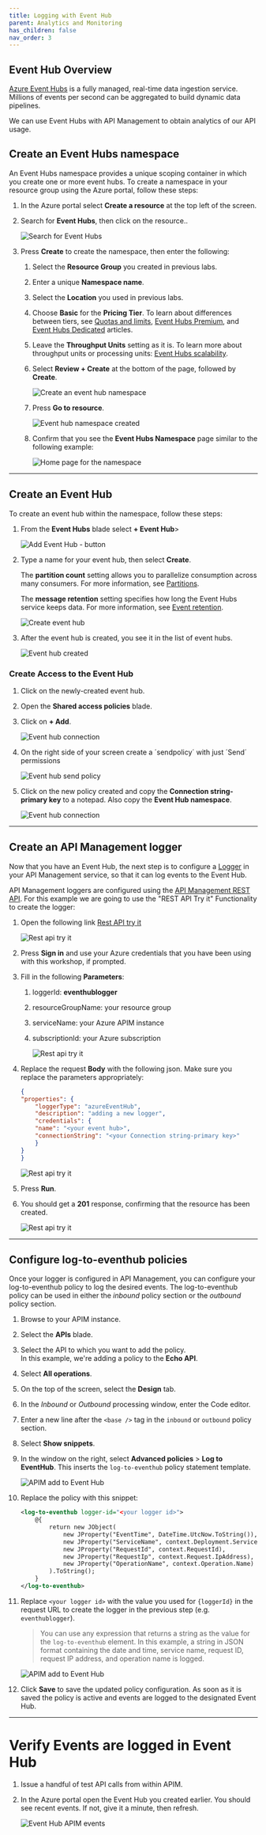 ```yaml
---
title: Logging with Event Hub
parent: Analytics and Monitoring
has_children: false
nav_order: 3
---
```



## Event Hub Overview

[Azure Event Hubs](https://azure.microsoft.com/en-us/services/event-hubs/#overview) is a fully managed, real-time data ingestion service. Millions of events per second can be aggregated to build dynamic data pipelines. 

We can use Event Hubs with API Management to obtain analytics of our API usage.

## Create an Event Hubs namespace

An Event Hubs namespace provides a unique scoping container in which you create one or more event hubs. To create a namespace in your resource group using the Azure portal, follow these steps:

1. In the Azure portal select **Create a resource** at the top left of the screen.
1. Search for **Event Hubs**, then click on the resource..

    ![Search for Event Hubs](../../assets/images/select-event-hubs-menu.png)

1. Press **Create** to create the namespace, then enter the following:
   1. Select the **Resource Group** you created in previous labs.
   1. Enter a unique **Namespace name**.
   1. Select the **Location** you used in previous labs.
   1. Choose **Basic** for the **Pricing Tier**. To learn about differences between tiers, see [Quotas and limits](event-hubs-quotas.md), [Event Hubs Premium](event-hubs-premium-overview.md), and [Event Hubs Dedicated](event-hubs-dedicated-overview.md) articles. 
   1. Leave the **Throughput Units** setting as it is. To learn more about throughput units or processing units: [Event Hubs scalability](event-hubs-scalability.md).  
   1. Select **Review + Create** at the bottom of the page, followed by **Create**.
      
      ![Create an event hub namespace](../../assets/images/event-hub-review-create.png)

   1. Press **Go to resource**.

      ![Event hub namespace created](../../assets/images/event-hub-namespace-created.png)
      
   1. Confirm that you see the **Event Hubs Namespace** page similar to the following example:   
      
      ![Home page for the namespace](../../assets/images/event-hub-namespace-home-page.png)       

---

## Create an Event Hub

To create an event hub within the namespace, follow these steps:

1. From the **Event Hubs** blade select **+ Event Hub**>
   
    ![Add Event Hub - button](../../assets/images/event-hub-create.png)

1. Type a name for your event hub, then select **Create**.
       
    The **partition count** setting allows you to parallelize consumption across many consumers. For more information, see [Partitions](event-hubs-scalability.md#partitions).

    The **message retention** setting specifies how long the Event Hubs service keeps data. For more information, see [Event retention](event-hubs-features.md#event-retention).

    ![Create event hub](../../assets/images/event-hub-create-2.png)

1. After the event hub is created, you see it in the list of event hubs.

    ![Event hub created](../../assets/images/event-hub-create-3.png)

### Create Access to the Event Hub

1. Click on the newly-created event hub.
1. Open the **Shared access policies** blade.
1. Click on **+ Add**.

    ![Event hub connection](../../assets/images/event-hub-connection.png)

1. On the right side of your screen create a ´sendpolicy´ with just ´Send´ permissions

    ![Event hub send policy](../../assets/images/event-hub-send-policy.png)

1. Click on the new policy created and copy the **Connection string-primary key** to a notepad. Also copy the **Event Hub namespace**.

    ![Event hub connection](../../assets/images/event-hub-parameters.png)

---

## Create an API Management logger

Now that you have an Event Hub, the next step is to configure a [Logger](/rest/api/apimanagement/2020-12-01/logger) in your API Management service, so that it can log events to the Event Hub.

API Management loggers are configured using the [API Management REST API](/rest/api/apimanagement/ApiManagementREST/API-Management-REST). For this example we are going to use the "REST API Try it" Functionality to create the logger:

1. Open the following link [Rest API try it](https://docs.microsoft.com/en-us/rest/api/apimanagement/current-ga/logger/create-or-update)

    ![Rest api try it](../../assets/images/rest-api-create-or-update-logger.png)

1. Press **Sign in** and use your Azure credentials that you have been using with this workshop, if prompted.
1. Fill in the following **Parameters**:
    1. loggerId: **eventhublogger**
    1. resourceGroupName: your resource group 
    1. serviceName: your Azure APIM instance
    1. subscriptionId: your Azure subscription

        ![Rest api try it](../../assets/images/rest-api-try-it.png)

1. Replace the request **Body** with the following json. Make sure you replace the parameters appropriately:

    ```json
    {
    "properties": {
        "loggerType": "azureEventHub",
        "description": "adding a new logger",
        "credentials": {
        "name": "<your event hub>",
        "connectionString": "<your Connection string-primary key>"
        }
    }
    }
    ```

    ![Rest api try it](../../assets/images/rest-api-try-it-body.png)

1. Press **Run**.
1. You should get a **201** response, confirming that the resource has been created.

    ![Rest api try it](../../assets/images/rest-api-created.png)

---

## Configure log-to-eventhub policies

Once your logger is configured in API Management, you can configure your log-to-eventhub policy to log the desired events. The log-to-eventhub policy can be used in either the *inbound* policy section or the *outbound* policy section.

1. Browse to your APIM instance.
1. Select the **APIs** blade.
1. Select the API to which you want to add the policy.  
   In this example, we're adding a policy to the **Echo API**.
1. Select **All operations**.
1. On the top of the screen, select the **Design** tab.
1. In the *Inbound* or *Outbound* processing window, enter the Code editor.
1. Enter a new line after the `<base />` tag in the `inbound` or `outbound` policy section.
1. Select **Show snippets**.
1. In the window on the right, select **Advanced policies** > **Log to EventHub**. This inserts the `log-to-eventhub` policy statement template.

    ![APIM add to Event Hub](../../assets/images/apim-add-log-to-event-hub.png)

1. Replace the policy with this snippet:

    ```xml
    <log-to-eventhub logger-id="<your logger id>">
        @{
            return new JObject(
                new JProperty("EventTime", DateTime.UtcNow.ToString()),
                new JProperty("ServiceName", context.Deployment.ServiceName),
                new JProperty("RequestId", context.RequestId),
                new JProperty("RequestIp", context.Request.IpAddress),
                new JProperty("OperationName", context.Operation.Name)
            ).ToString();
        }
    </log-to-eventhub>
    ```

1. Replace `<your logger id>` with the value you used for `{loggerId}` in the request URL to create the logger in the previous step (e.g. `eventhublogger`).

    > You can use any expression that returns a string as the value for the `log-to-eventhub` element. In this example, a string in JSON format containing the date and time, service name, request ID, request IP address, and operation name is logged.

    ![APIM add to Event Hub](../../assets/images/apim-add-log-to-event-hub-2.png)

1. Click **Save** to save the updated policy configuration. As soon as it is saved the policy is active and events are logged to the designated Event Hub.

---

# Verify Events are logged in Event Hub

1. Issue a handful of test API calls from within APIM.
1. In the Azure portal open the Event Hub you created earlier. You should see recent events. If not, give it a minute, then refresh.

    ![Event Hub APIM events](../../assets/images/event-hub-apim-events.png)
